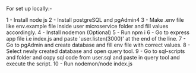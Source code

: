 For set up locally:-

1 - Install node js
2 - Install postgreSQL and pgAdmin4
3 - Make .env file like env.example file inside user microservice folder and fill values accordingly.
4 - Install nodemon (Optional)
5 - Run npm i
6 - Go to express app file i.e index.js and paste 'user.listen(3000)' at the end of the line.
7 - Go to pgAdmin and create database and fill env file with correct values.
8 - Select newly created database and open query tool.
9 - Go to sql-scripts and folder and copy sql code from user.sql and paste in query tool and execute the script.
10 - Run nodemon/node index.js